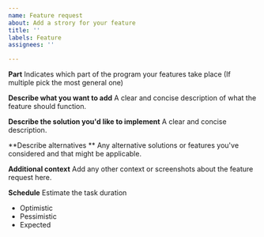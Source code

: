 ```yaml
---
name: Feature request
about: Add a strory for your feature
title: ''
labels: Feature
assignees: ''

---
```


**Part**
Indicates which part of the program your features take place (If multiple pick the most general one)


**Describe what you want to add**
A clear and concise description of what the feature should function.

**Describe the solution you'd like to implement**
A clear and concise description.

**Describe alternatives **
Any alternative solutions or features you've considered and that might be applicable.

**Additional context**
Add any other context or screenshots about the feature request here.

**Schedule**
Estimate the task duration
- Optimistic
- Pessimistic
- Expected
